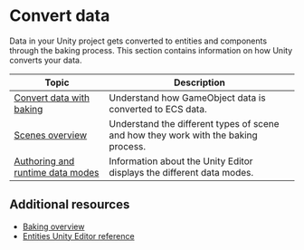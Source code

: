 # Convert data

Data in your Unity project gets converted to entities and components through the baking process. This section contains information on how Unity converts your data.

|**Topic**| **Description**                                         |
|---|---------------------------------------------------------|
|[Convert data with baking](baking.md)|Understand how GameObject data is converted to ECS data.|
|[Scenes overview](conversion-scene-overview.md)|Understand the different types of scene and how they work with the baking process.|
|[Authoring and runtime data modes](editor-authoring-runtime.md)|Information about the Unity Editor displays the different data modes.|

## Additional resources

* [Baking overview](baking-overview.md)
* [Entities Unity Editor reference](editor-workflows.md)